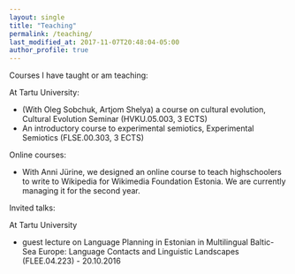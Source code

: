 ```yaml
---
layout: single
title: "Teaching"
permalink: /teaching/
last_modified_at: 2017-11-07T20:48:04-05:00
author_profile: true
---
```


Courses I have taught or am teaching:

At Tartu University:
- (With Oleg Sobchuk, Artjom Shelya) a course on cultural evolution, Cultural Evolution Seminar (HVKU.05.003, 3 ECTS)
- An introductory course to experimental semiotics, Experimental Semiotics (FLSE.00.303, 3 ECTS)

Online courses:
- With Anni Jürine, we designed an online course to teach highschoolers to write to Wikipedia for Wikimedia Foundation Estonia. We are currently managing it for the second year.


Invited talks:

At Tartu University
- guest lecture on Language Planning in Estonian in Multilingual Baltic-Sea Europe: Language Contacts and Linguistic Landscapes (FLEE.04.223) - 20.10.2016  
